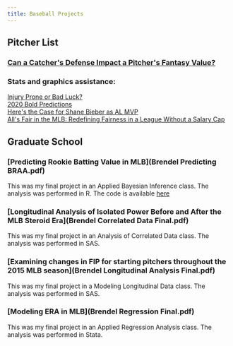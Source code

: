 ```yaml
---
title: Baseball Projects
---
```


## Pitcher List

### [Can a Catcher's Defense Impact a Pitcher's Fantasy Value?](https://www.pitcherlist.com/going-deep-can-a-catchers-defense-impact-a-pitchers-fantasy-production/)

### Stats and graphics assistance:  
[Injury Prone or Bad Luck?](https://www.pitcherlist.com/injury-prone-or-bad-luck-part-1/)  
[2020 Bold Predictions](https://www.pitcherlist.com/james-schianos-big-and-bold-predictions/)  
[Here's the Case for Shane Bieber as AL MVP](https://www.pitcherlist.com/heres-the-case-for-shane-bieber-as-al-mvp/)  
[All's Fair in the MLB: Redefining Fairness in a League Without a Salary Cap](https://www.pitcherlist.com/alls-fair-in-mlb-redefining-fairness-in-a-league-without-a-salary-cap/)

## Graduate School

### [Predicting Rookie Batting Value in MLB](Brendel Predicting BRAA.pdf)
This was my final project in an Applied Bayesian Inference class. The analysis was performed in R. The code is available [here](https://github.com/pcbrendel/baseballanalysis)

### [Longitudinal Analysis of Isolated Power Before and After the MLB Steroid Era](Brendel Correlated Data Final.pdf)
This was my final project in an Analysis of Correlated Data class. The analysis was performed in SAS.

### [Examining changes in FIP for starting pitchers throughout the 2015 MLB season](Brendel Longitudinal Analysis Final.pdf)
This was my final project in a Modeling Longitudinal Data class. The analysis was performed in SAS.

### [Modeling ERA in MLB](Brendel Regression Final.pdf)
This was my final project in an Applied Regression Analysis class. The analysis was performed in Stata.



